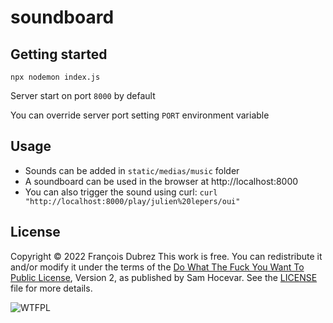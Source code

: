 # soundboard

## Getting started

```
npx nodemon index.js
```

Server start on port `8000` by default

You can override server port setting `PORT` environment variable

## Usage

* Sounds can be added in `static/medias/music` folder
* A soundboard can be used in the browser at http://localhost:8000
* You can also trigger the sound using curl: `curl "http://localhost:8000/play/julien%20lepers/oui"`

## License

Copyright © 2022 François Dubrez
This work is free. You can redistribute it and/or modify it under the
terms of the [Do What The Fuck You Want To Public License](http://www.wtfpl.net/), Version 2,
as published by Sam Hocevar. See the [LICENSE](LICENSE) file for more details.

![WTFPL](http://www.wtfpl.net/wp-content/uploads/2012/12/logo-220x1601.png)
